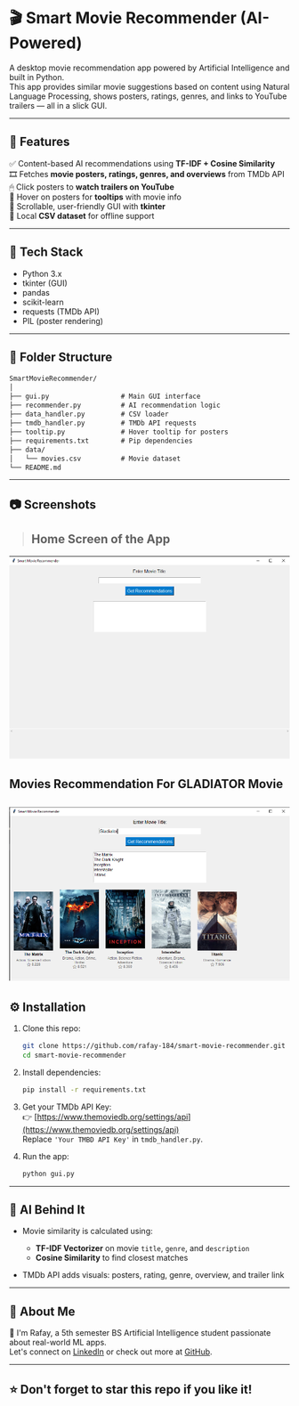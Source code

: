 # 🎬 Smart Movie Recommender (AI-Powered)

A desktop movie recommendation app powered by Artificial Intelligence and built in Python.  
This app provides similar movie suggestions based on content using Natural Language Processing, shows posters, ratings, genres, and links to YouTube trailers — all in a slick GUI.

---

## 🚀 Features

✅ Content-based AI recommendations using **TF-IDF + Cosine Similarity**  
🎞 Fetches **movie posters, ratings, genres, and overviews** from TMDb API  
🖱 Click posters to **watch trailers on YouTube**  
💬 Hover on posters for **tooltips** with movie info  
📜 Scrollable, user-friendly GUI with **tkinter**  
📁 Local **CSV dataset** for offline support  

---

## 🧠 Tech Stack

- Python 3.x  
- tkinter (GUI)  
- pandas  
- scikit-learn  
- requests (TMDb API)  
- PIL (poster rendering)  

---

## 📂 Folder Structure

```
SmartMovieRecommender/
│
├── gui.py                  # Main GUI interface
├── recommender.py          # AI recommendation logic
├── data_handler.py         # CSV loader
├── tmdb_handler.py         # TMDb API requests
├── tooltip.py              # Hover tooltip for posters
├── requirements.txt        # Pip dependencies
├── data/
│   └── movies.csv          # Movie dataset
└── README.md
```

---

## 📷 Screenshots

> ## Home Screen of the App

![Home GUI](screenshots/home_gui.png)

## Movies Recommendation For GLADIATOR Movie

![Movie Recommendation](screenshots/Gladiator_movie_recommendation.png)
---

## ⚙️ Installation

1. Clone this repo:
   ```bash
   git clone https://github.com/rafay-184/smart-movie-recommender.git
   cd smart-movie-recommender
   ```

2. Install dependencies:
   ```bash
   pip install -r requirements.txt
   ```

3. Get your TMDb API Key:  
   👉 [https://www.themoviedb.org/settings/api](https://www.themoviedb.org/settings/api)  
   Replace `'Your TMBD API Key'` in `tmdb_handler.py`.

4. Run the app:
   ```bash
   python gui.py
   ```

---

## 🤖 AI Behind It

- Movie similarity is calculated using:
  - **TF-IDF Vectorizer** on movie `title`, `genre`, and `description`
  - **Cosine Similarity** to find closest matches

- TMDb API adds visuals: posters, rating, genre, overview, and trailer link


---

## 🙋 About Me

👋 I'm Rafay, a 5th semester BS Artificial Intelligence student passionate about real-world ML apps.  
Let's connect on [LinkedIn](https://www.linkedin.com/in/rafay-abdul-rehman/) or check out more at [GitHub](https://github.com/rafay-184).

---

## ⭐ Don't forget to star this repo if you like it!
